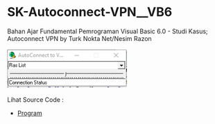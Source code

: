 # SK-Autoconnect-VPN__VB6
Bahan Ajar Fundamental Pemrograman Visual Basic 6.0 - Studi Kasus; Autoconnect VPN  by Turk Nokta Net/Nesim Razon<br><br>
<img src="https://github.com/RizkyKhapidsyah/SK-Autoconnect-VPN__VB6/blob/main/result/001.PNG"><br><br>
Lihat Source Code : <br>
- <a href="https://github.com/RizkyKhapidsyah/SK-Autoconnect-VPN__VB6/tree/main/code">Program</a>

